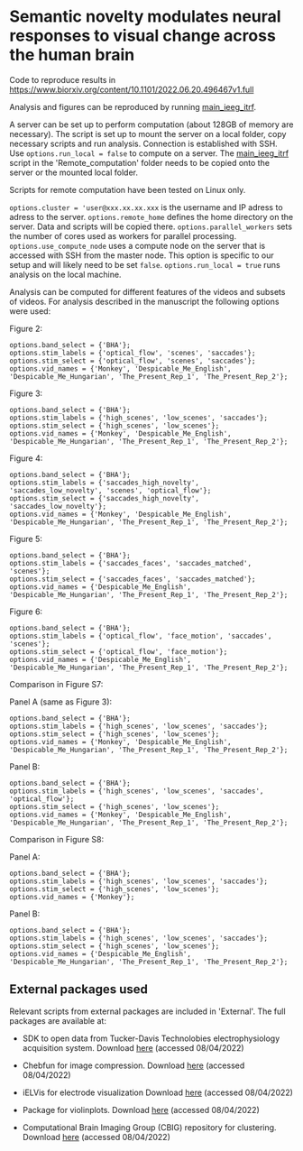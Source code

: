 # Semantic novelty modulates neural responses to visual change across the human brain
Code to reproduce results in https://www.biorxiv.org/content/10.1101/2022.06.20.496467v1.full

Analysis and figures can be reproduced by running [main_ieeg_itrf](main_ieeg_itrf.m).

A server can be set up to perform computation (about 128GB of memory are necessary). The script is set up to mount the server on a local 
folder, copy necessary scripts and run analysis. Connection is established with SSH. Use `options.run_local = false` to compute on a server.
The [main_ieeg_itrf](Remote_computation/main_ieeg_itrf.m) script in the 'Remote_computation' folder needs to be copied onto the server or the mounted local folder. 

Scripts for remote computation have been tested on Linux only. 

`options.cluster = 'user@xxx.xx.xx.xxx` is the username and IP adress to adress to the server. 
`options.remote_home` defines the home directory on the server. Data and scripts will be copied there. 
`options.parallel_workers` sets the number of cores used as workers for parallel processing. 
`options.use_compute_node` uses a compute node on the server that is accessed with SSH from the master node. This option is specific to our 
setup and will likely need to be set `false`. 
`options.run_local = true` runs analysis on the local machine. 

Analysis can be computed for different features of the videos and subsets of videos. For analysis described in the manuscript the following options were used: 

Figure 2: 
```
options.band_select = {'BHA'};                                               
options.stim_labels = {'optical_flow', 'scenes', 'saccades'};                      
options.stim_select = {'optical_flow', 'scenes', 'saccades'};                       
options.vid_names = {'Monkey', 'Despicable_Me_English', 'Despicable_Me_Hungarian', 'The_Present_Rep_1', 'The_Present_Rep_2'};
```

Figure 3: 
```
options.band_select = {'BHA'};                                               
options.stim_labels = {'high_scenes', 'low_scenes', 'saccades'};   
options.stim_select = {'high_scenes', 'low_scenes'};                
options.vid_names = {'Monkey', 'Despicable_Me_English', 'Despicable_Me_Hungarian', 'The_Present_Rep_1', 'The_Present_Rep_2'};
```

Figure 4: 
```
options.band_select = {'BHA'};                                               
options.stim_labels = {'saccades_high_novelty', 'saccades_low_novelty', 'scenes', 'optical_flow'}; 
options.stim_select = {'saccades_high_novelty', 'saccades_low_novelty'};          
options.vid_names = {'Monkey', 'Despicable_Me_English', 'Despicable_Me_Hungarian', 'The_Present_Rep_1', 'The_Present_Rep_2'};
```

Figure 5: 
```
options.band_select = {'BHA'};                                               
options.stim_labels = {'saccades_faces', 'saccades_matched', 'scenes'}; 
options.stim_select = {'saccades_faces', 'saccades_matched'};   
options.vid_names = {'Despicable_Me_English', 'Despicable_Me_Hungarian', 'The_Present_Rep_1', 'The_Present_Rep_2'};
```

Figure 6:
```
options.band_select = {'BHA'};                                               
options.stim_labels = {'optical_flow', 'face_motion', 'saccades', 'scenes'}; 
options.stim_select = {'optical_flow', 'face_motion'};
options.vid_names = {'Despicable_Me_English', 'Despicable_Me_Hungarian', 'The_Present_Rep_1', 'The_Present_Rep_2'};
```

Comparison in Figure S7:

Panel A (same as Figure 3):
```
options.band_select = {'BHA'};                                               
options.stim_labels = {'high_scenes', 'low_scenes', 'saccades'};   
options.stim_select = {'high_scenes', 'low_scenes'};                
options.vid_names = {'Monkey', 'Despicable_Me_English', 'Despicable_Me_Hungarian', 'The_Present_Rep_1', 'The_Present_Rep_2'};
```

Panel B:
```
options.band_select = {'BHA'};                                               
options.stim_labels = {'high_scenes', 'low_scenes', 'saccades', 'optical_flow'};   
options.stim_select = {'high_scenes', 'low_scenes'};                
options.vid_names = {'Monkey', 'Despicable_Me_English', 'Despicable_Me_Hungarian', 'The_Present_Rep_1', 'The_Present_Rep_2'};
```

Comparison in Figure S8:

Panel A:
```
options.band_select = {'BHA'};                                               
options.stim_labels = {'high_scenes', 'low_scenes', 'saccades'};   
options.stim_select = {'high_scenes', 'low_scenes'};                
options.vid_names = {'Monkey'};
```

Panel B:
```
options.band_select = {'BHA'};                                               
options.stim_labels = {'high_scenes', 'low_scenes', 'saccades'};   
options.stim_select = {'high_scenes', 'low_scenes'};                
options.vid_names = {'Despicable_Me_English', 'Despicable_Me_Hungarian', 'The_Present_Rep_1', 'The_Present_Rep_2'};
```

## External packages used 
Relevant scripts from external packages are included in 'External'. The full packages are available at:

- SDK to open data from Tucker-Davis Technolobies electrophysiology acquisition system. Download [here](https://www.tdt.com/docs/sdk/offline-data-analysis/offline-data-matlab/getting-started/) (accessed 08/04/2022) 

- Chebfun for image compression. Download [here](https://www.chebfun.org/download/) (accessed 08/04/2022) 

- iELVis for electrode visualization Download [here](http://ielvis.pbworks.com/w/page/117734730/Installing%20iELVis) (accessed 08/04/2022) 

- Package for violinplots. Download [here](https://github.com/bastibe/Violinplot-Matlab) (accessed 08/04/2022) 

- Computational Brain Imaging Group (CBIG) repository for clustering. Download [here](https://github.com/ThomasYeoLab/CBIG) (accessed 08/04/2022)
